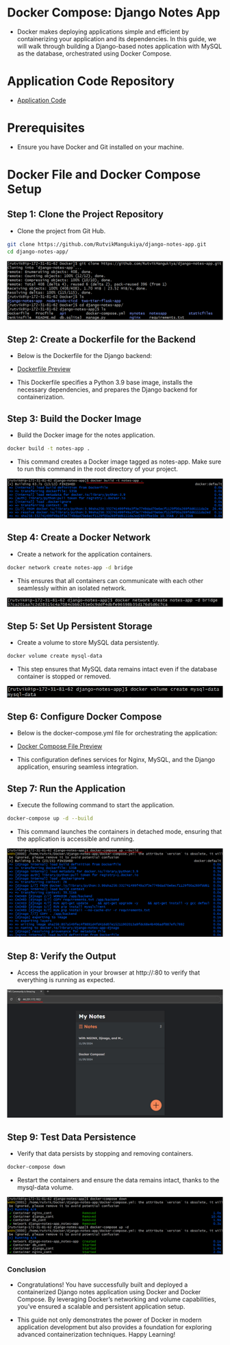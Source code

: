 # Docker Compose: Django Notes App

- Docker makes deploying applications simple and efficient by containerizing your application and its dependencies. In this guide, we will walk through building a Django-based notes application with MySQL as the database, orchestrated using Docker Compose.

# Application Code Repository

- [Application Code](https://github.com/RutvikMangukiya/django-notes-app)

# Prerequisites

- Ensure you have Docker and Git installed on your machine.

# Docker File and Docker Compose Setup
## Step 1: Clone the Project Repository

- Clone the project from Git Hub.

```bash
git clone https://github.com/RutvikMangukiya/django-notes-app.git
cd django-notes-app/
```

![gitclone](https://github.com/RutvikMangukiya/Docker-Projects/blob/master/django-nginx-mysql-docker/image/1-git-clone.png)

## Step 2: Create a Dockerfile for the Backend

- Below is the Dockerfile for the Django backend:

- [Dockerfile Preview](https://github.com/RutvikMangukiya/Docker-Projects/blob/master/django-nginx-mysql-docker/Dockerfile)

- This Dockerfile specifies a Python 3.9 base image, installs the necessary dependencies, and prepares the Django backend for containerization.

## Step 3: Build the Docker Image

- Build the Docker image for the notes application.

```bash
docker build -t notes-app .
```
- This command creates a Docker image tagged as notes-app. Make sure to run this command in the root directory of your project.

![dockerbuild](https://github.com/RutvikMangukiya/Docker-Projects/blob/master/django-nginx-mysql-docker/image/2-docker-build-notes-app.png)

## Step 4: Create a Docker Network

- Create a network for the application containers.

```bash
docker network create notes-app -d bridge
```
- This ensures that all containers can communicate with each other seamlessly within an isolated network.

![dockernetwork](https://github.com/RutvikMangukiya/Docker-Projects/blob/master/django-nginx-mysql-docker/image/3-docker-network.png)

## Step 5: Set Up Persistent Storage

- Create a volume to store MySQL data persistently.

```bash
docker volume create mysql-data
```
- This step ensures that MySQL data remains intact even if the database container is stopped or removed.

![dockervolume](https://github.com/RutvikMangukiya/Docker-Projects/blob/master/django-nginx-mysql-docker/image/4-docker-volume.png)

## Step 6: Configure Docker Compose

- Below is the docker-compose.yml file for orchestrating the application:

- [Docker Compose File Preview](https://github.com/RutvikMangukiya/Docker-Projects/blob/master/django-nginx-mysql-docker/docker-compose.yml)
    
- This configuration defines services for Nginx, MySQL, and the Django application, ensuring seamless integration.

## Step 7: Run the Application

- Execute the following command to start the application.

```bash
docker-compose up -d --build
```
- This command launches the containers in detached mode, ensuring that the application is accessible and running.

![dockercompose](https://github.com/RutvikMangukiya/Docker-Projects/blob/master/django-nginx-mysql-docker/image/5-docker-compose-up.png)

## Step 8: Verify the Output

- Access the application in your browser at http://<ec2-public-ip>:80 to verify that everything is running as expected.

![output](https://github.com/RutvikMangukiya/Docker-Projects/blob/master/django-nginx-mysql-docker/image/6-output.png)

## Step 9: Test Data Persistence

- Verify that data persists by stopping and removing containers.

```bash
docker-compose down
```
- Restart the containers and ensure the data remains intact, thanks to the mysql-data volume.

![volumetest](https://github.com/RutvikMangukiya/Docker-Projects/blob/master/django-nginx-mysql-docker/image/7-volume-persist-test.png)

### Conclusion

- Congratulations! You have successfully built and deployed a containerized Django notes application using Docker and Docker Compose. By leveraging Docker’s networking and volume capabilities, you’ve ensured a scalable and persistent application setup.

- This guide not only demonstrates the power of Docker in modern application development but also provides a foundation for exploring advanced containerization techniques. Happy Learning!